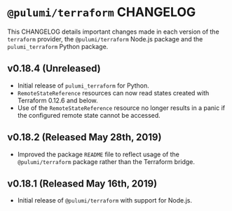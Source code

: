 # `@pulumi/terraform` CHANGELOG

This CHANGELOG details important changes made in each version of the
`terraform` provider, the `@pulumi/terraform` Node.js package and the
`pulumi_terraform` Python package.

## v0.18.4 (Unreleased)

- Initial release of `pulumi_terraform` for Python.
- `RemoteStateReference` resources can now read states created with Terraform
  0.12.6 and below.
- Use of the `RemoteStateReference` resource no longer results in a panic if
  the configured remote state cannot be accessed.

## v0.18.2 (Released May 28th, 2019)

- Improved the package `README` file to reflect usage of the
  `@pulumi/terraform` package rather than the Terraform bridge.

## v0.18.1 (Released May 16th, 2019)

- Initial release of `@pulumi/terraform` with support for Node.js.
